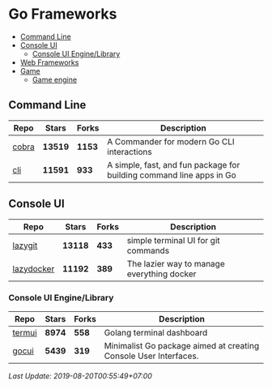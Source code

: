 # Go Frameworks

- [Command Line](#command-line)
- [Console UI](#console-ui)
	- [Console UI Engine/Library](#console-ui-enginelibrary)
- [Web Frameworks](#web-frameworks)
- [Game](#game)
	- [Game engine](#game-engine)

## Command Line

| Repo | Stars | Forks |  Description |
| ---- | ----- | ----- | ------------ |
| [cobra](https://github.com/spf13/cobra) | **13519** | **1153**  | A Commander for modern Go CLI interactions |
| [cli](https://github.com/urfave/cli) | **11591** | **933**  | A simple, fast, and fun package for building command line apps in Go |

## Console UI

| Repo | Stars | Forks |  Description |
| ---- | ----- | ----- | ------------ |
| [lazygit](https://github.com/jesseduffield/lazygit) | **13118** | **433**  | simple terminal UI for git commands |
| [lazydocker](https://github.com/jesseduffield/lazydocker) | **11192** | **389**  | The lazier way to manage everything docker |

### Console UI Engine/Library

| Repo | Stars | Forks |  Description |
| ---- | ----- | ----- | ------------ |
| [termui](https://github.com/gizak/termui) | **8974** | **558**  | Golang terminal dashboard |
| [gocui](https://github.com/jroimartin/gocui) | **5439** | **319**  | Minimalist Go package aimed at creating Console User Interfaces. |

*Last Update: 2019-08-20T00:55:49+07:00*
